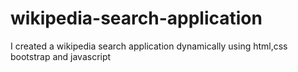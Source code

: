 # wikipedia-search-application
I created a wikipedia search application dynamically using html,css bootstrap and javascript
